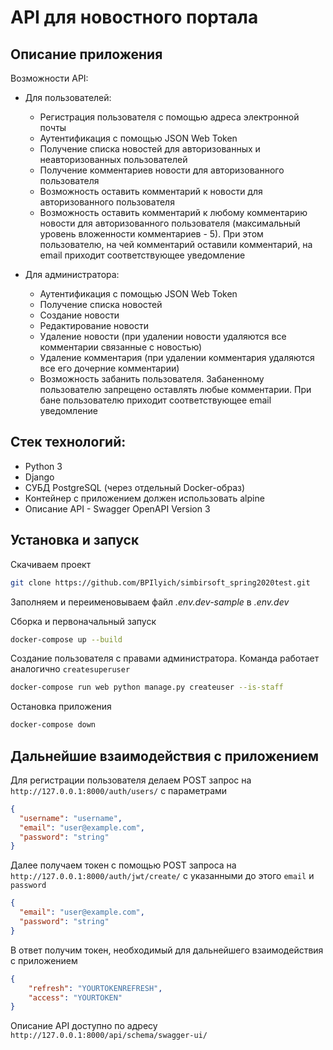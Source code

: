 # API для новостного портала
## Описание приложения
Возможности API:

- Для пользователей:
  - Регистрация пользователя с помощью адреса электронной почты
  - Аутентификация с помощью JSON Web Token
  - Получение списка новостей для авторизованных и неавторизованных пользователей
  - Получение комментариев новости для авторизованного пользователя
  - Возможность оставить комментарий к новости для авторизованного пользователя
  - Возможность оставить комментарий к любому комментарию новости для авторизованного пользователя (максимальный уровень вложенности комментариев - 5). При этом пользователю, на чей комментарий оставили комментарий, на email приходит соответствующее уведомление

- Для администратора:
  - Аутентификация с помощью JSON Web Token
  - Получение списка новостей
  - Создание новости
  - Редактирование новости
  - Удаление новости (при удалении новости удаляются все комментарии связанные с новостью)
  - Удаление комментария (при удалении комментария удаляются все его дочерние комментарии)
  - Возможность забанить пользователя. Забаненному пользователю запрещено оставлять любые комментарии. При бане пользователю приходит соответствующее email уведомление

## Стек технологий:
- Python 3
- Django
- СУБД PostgreSQL (через отдельный Docker-образ)
- Контейнер с приложением должен использовать alpine
- Описание API - Swagger OpenAPI Version 3

## Установка и запуск
Скачиваем проект
```sh
git clone https://github.com/BPIlyich/simbirsoft_spring2020test.git
```
Заполняем и переименовываем файл *.env.dev-sample* в *.env.dev*

Сборка и первоначальный запуск
```sh
docker-compose up --build
```
Создание пользователя с правами администратора. Команда работает аналогично `createsuperuser`
```sh
docker-compose run web python manage.py createuser --is-staff
```
Остановка приложения
```sh
docker-compose down
```

## Дальнейшие взаимодействия c приложением

Для регистрации пользователя делаем POST запрос на `http://127.0.0.1:8000/auth/users/` с параметрами
```json
{
  "username": "username",
  "email": "user@example.com",
  "password": "string"
}
```
Далее получаем токен с помощью POST запроса на `http://127.0.0.1:8000/auth/jwt/create/` c указанными до этого `email` и `password`
```json
{
  "email": "user@example.com",
  "password": "string"
}
```
В ответ получим токен, необходимый для дальнейшего взаимодействия с приложением
```json
{
    "refresh": "YOURTOKENREFRESH",
    "access": "YOURTOKEN"
}
```
Описание API доступно по адресу `http://127.0.0.1:8000/api/schema/swagger-ui/`